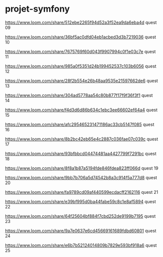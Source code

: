 # projet-symfony

https://www.loom.com/share/512ebe2265f94d52a3f52ea9da6eba4d quest 09

https://www.loom.com/share/36bf5ac0dfd04eb1acbed3d3b7219036 quest 10

https://www.loom.com/share/7675769f60d043f9907994c0f1e03c7e quest 11

https://www.loom.com/share/985a0f5351d24b199452537c103b6056 quest 12

https://www.loom.com/share/28f2b554e26b48aa9535e21597662de6 quest 13

https://www.loom.com/share/304ad5778aa54c80b877f17f9f36f3f1 quest 14

https://www.loom.com/share/f4d3d6d86b634c1ebc3ee66602ef64a4 quest 15

https://www.loom.com/share/afc295465231471186ac33cb5147f085 quest 16

https://www.loom.com/share/8b2bc42eb65e4c2887c036fae07c039c quest 17

https://www.loom.com/share/93bfbbcd04474481aa4427799f7291bc quest 18

https://www.loom.com/share/8f8a1b87a5194fde846fdea823ff066d quest 19

https://www.loom.com/share/9bb7b706a5d74542b8a3c914f5a777d8 quest 20

https://www.loom.com/share/fa9789cd09af440599ecdacff2162116 quest 21

https://www.loom.com/share/e39bf995d0ba44fabe59c8c1e8af5894 quest 22

https://www.loom.com/share/64f25604bf884f7cbd252de9199b7195 quest 23

https://www.loom.com/share/9a7e0637e6cd45669161689fdbd60801 quest 24

https://www.loom.com/share/e6b7b52124014809b7829e593bf918a6 quest 25


